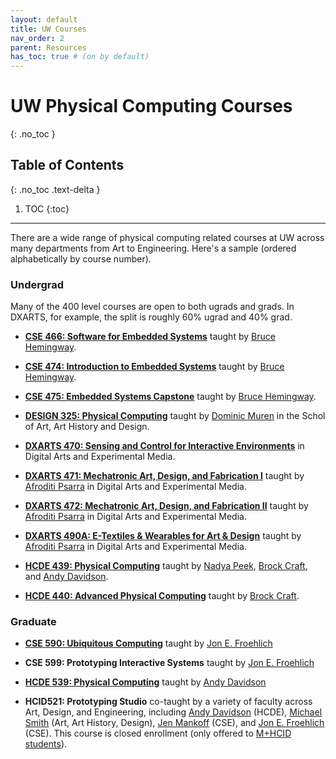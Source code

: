 ```yaml
---
layout: default
title: UW Courses
nav_order: 2
parent: Resources
has_toc: true # (on by default)
---
```

# UW Physical Computing Courses
{: .no_toc }

## Table of Contents
{: .no_toc .text-delta }

1. TOC
{:toc}
---

There are a wide range of physical computing related courses at UW across many departments from Art to Engineering. Here's a sample (ordered alphabetically by course number).

### Undergrad
Many of the 400 level courses are open to both ugrads and grads. In DXARTS, for example, the split is roughly 60% ugrad and 40% grad.

- [**CSE 466: Software for Embedded Systems**](http://courses.cs.washington.edu/courses/cse466/) taught by [Bruce Hemingway](https://www.cs.washington.edu/people/faculty/bruceh).
  
- [**CSE 474: Introduction to Embedded Systems**](http://courses.cs.washington.edu/courses/cse474/) taught by [Bruce Hemingway](https://www.cs.washington.edu/people/faculty/bruceh).

- [**CSE 475: Embedded Systems Capstone**](https://courses.cs.washington.edu/courses/cse475/) taught by [Bruce Hemingway](https://www.cs.washington.edu/people/faculty/bruceh).

- [**DESIGN 325: Physical Computing**](https://art.washington.edu/courses/2020/spring/design/325/a) taught by [Dominic Muren](https://art.washington.edu/people/dominic-muren) in the Schol of Art, Art History and Design.

- [**DXARTS 470: Sensing and Control for Interactive Environments**](https://dxarts.washington.edu/courses/2020/winter/dxarts/470) in Digital Arts and Experimental Media.

- [**DXARTS 471: Mechatronic Art, Design, and Fabrication I**](https://dxarts.washington.edu/courses/2020/winter/dxarts/471/a) taught by [Afroditi Psarra](https://dxarts.washington.edu/people/afroditi-psarra) in Digital Arts and Experimental Media.

- [**DXARTS 472: Mechatronic Art, Design, and Fabrication II**](https://dxarts.washington.edu/courses/2020/winter/dxarts/472) taught by [Afroditi Psarra](https://dxarts.washington.edu/people/afroditi-psarra) in Digital Arts and Experimental Media.

- [**DXARTS 490A: E-Textiles & Wearables for Art & Design**](https://canvas.uw.edu/courses/1301821) taught by [Afroditi Psarra](https://dxarts.washington.edu/people/afroditi-psarra) in Digital Arts and Experimental Media.

- [**HCDE 439: Physical Computing**](https://www.washington.edu/students/crscat/hcde.html) taught by [Nadya Peek](https://www.hcde.washington.edu/peek), [Brock Craft](http://www.brockcraft.com/), and [Andy Davidson](https://www.hcde.washington.edu/davidson).

- [**HCDE 440: Advanced Physical Computing**](https://www.washington.edu/students/crscat/hcde.html) taught by [Brock Craft](http://www.brockcraft.com/).

### Graduate

- [**CSE 590: Ubiquitous Computing**](https://github.com/jonfroehlich/CSE590Sp2018) taught by [Jon E. Froehlich](https://homes.cs.washington.edu/~jonf)

- **CSE 599: Prototyping Interactive Systems** taught by [Jon E. Froehlich](https://homes.cs.washington.edu/~jonf)

- [**HCDE 539: Physical Computing**](https://www.washington.edu/students/crscat/hcde.html) taught by [Andy Davidson](https://www.hcde.washington.edu/davidson)

- **HCID521: Prototyping Studio** co-taught by a variety of faculty across Art, Design, and Engineering, including [Andy Davidson](https://www.hcde.washington.edu/davidson) (HCDE), [Michael Smith](https://art.washington.edu/people/michael-smith) (Art, Art History, Design), [Jen Mankoff](https://www.cs.washington.edu/people/faculty/jmankoff) (CSE), and [Jon E. Froehlich](https://homes.cs.washington.edu/~jonf) (CSE). This course is closed enrollment (only offered to [M+HCID students](https://mhcid.washington.edu/)).
